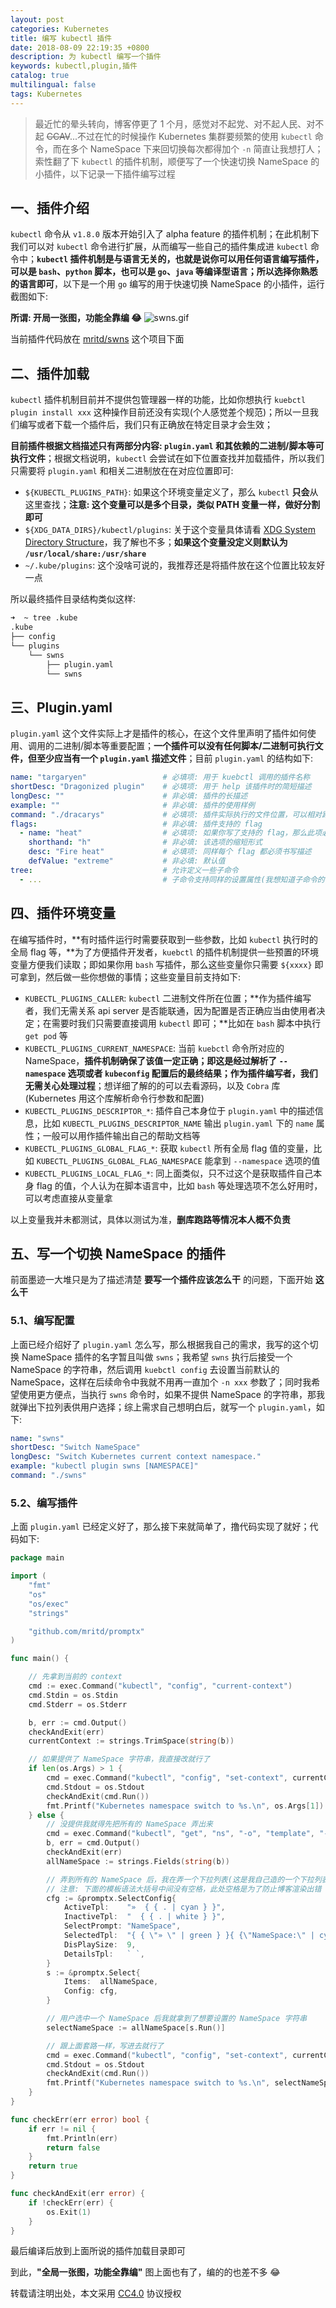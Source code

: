 ```yaml
---
layout: post
categories: Kubernetes
title: 编写 kubectl 插件
date: 2018-08-09 22:19:35 +0800
description: 为 kubectl 编写一个插件
keywords: kubectl,plugin,插件
catalog: true
multilingual: false
tags: Kubernetes
---
```


> 最近忙的晕头转向，博客停更了 1 个月，感觉对不起党、对不起人民、对不起 ~~CCAV~~...不过在忙的时候操作 Kubernetes 集群要频繁的使用 `kubectl` 命令，而在多个 NameSpace 下来回切换每次都得加个 `-n` 简直让我想打人；索性翻了下 `kubectl` 的插件机制，顺便写了一个快速切换 NameSpace 的小插件，以下记录一下插件编写过程

## 一、插件介绍

`kubectl` 命令从 `v1.8.0` 版本开始引入了 alpha feature 的插件机制；在此机制下我们可以对 `kubectl` 命令进行扩展，从而编写一些自己的插件集成进 `kubectl` 命令中；**`kubectl` 插件机制是与语言无关的，也就是说你可以用任何语言编写插件，可以是 `bash`、`python` 脚本，也可以是 `go`、`java` 等编译型语言；所以选择你熟悉的语言即可**，以下是一个用 `go` 编写的用于快速切换 NameSpace 的小插件，运行截图如下:

**所谓: 开局一张图，功能全靠编 😂**
![swns.gif](https://mritd.b0.upaiyun.com/markdown/6t89g.gif)

当前插件代码放在 [mritd/swns](https://github.com/mritd/swns) 这个项目下面

## 二、插件加载

`kubectl` 插件机制目前并不提供包管理器一样的功能，比如你想执行 `kuebctl plugin install xxx` 这种操作目前还没有实现(个人感觉差个规范)；所以一旦我们编写或者下载一个插件后，我们只有正确放在特定目录才会生效；

**目前插件根据文档描述只有两部分内容: `plugin.yaml` 和其依赖的二进制/脚本等可执行文件**；根据文档说明，`kubectl` 会尝试在如下位置查找并加载插件，所以我们只需要将 `plugin.yaml` 和相关二进制放在在对应位置即可:

- `${KUBECTL_PLUGINS_PATH}`: 如果这个环境变量定义了，那么 `kubectl` **只会**从这里查找；**注意: 这个变量可以是多个目录，类似 PATH 变量一样，做好分割即可**
- `${XDG_DATA_DIRS}/kubectl/plugins`: 关于这个变量具体请看 [XDG System Directory Structure](https://specifications.freedesktop.org/basedir-spec/basedir-spec-latest.html)，我了解也不多；**如果这个变量没定义则默认为 `/usr/local/share:/usr/share`**
- `~/.kube/plugins`: 这个没啥可说的，我推荐还是将插件放在这个位置比较友好一点

所以最终插件目录结构类似这样:

``` sh
➜  ~ tree .kube
.kube
├── config
└── plugins
    └── swns
        ├── plugin.yaml
        └── swns
```

## 三、Plugin.yaml

`plugin.yaml` 这个文件实际上才是插件的核心，在这个文件里声明了插件如何使用、调用的二进制/脚本等重要配置；**一个插件可以没有任何脚本/二进制可执行文件，但至少应当有一个 `plugin.yaml` 描述文件**；目前 `plugin.yaml` 的结构如下:

``` yaml
name: "targaryen"                 # 必填项: 用于 kuebctl 调用的插件名称
shortDesc: "Dragonized plugin"    # 必填项: 用于 help 该插件时的简短描述
longDesc: ""                      # 非必填: 插件的长描述
example: ""                       # 非必填: 插件的使用样例
command: "./dracarys"             # 必填项: 插件实际执行的文件位置，可以相对路径 or 绝对路径，或者在 PATH 里也行
flags:                            # 非必填: 插件支持的 flag
  - name: "heat"                  # 必填项: 如果你写了支持的 flag，那么此项必填
    shorthand: "h"                # 非必填: 该选项的缩短形式
    desc: "Fire heat"             # 必填项: 同样每个 flag 都必须书写描述
    defValue: "extreme"           # 非必填: 默认值
tree:                             # 允许定义一些子命令
  - ...                           # 子命令支持同样的设置属性(我想知道子命令的子命令的子命令支不支持...我还没去试过)
```

## 四、插件环境变量

在编写插件时，**有时插件运行时需要获取到一些参数，比如 `kubectl` 执行时的全局 flag 等，**为了方便插件开发者，`kuebctl` 的插件机制提供一些预置的环境变量方便我们读取；即如果你用 `bash` 写插件，那么这些变量你只需要 `${xxxx}` 即可拿到，然后做一些你想做的事情；这些变量目前支持如下:

- `KUBECTL_PLUGINS_CALLER`: `kubectl` 二进制文件所在位置；**作为插件编写者，我们无需关系 api server 是否能联通，因为配置是否正确应当由使用者决定；在需要时我们只需要直接调用 `kubectl` 即可；**比如在 `bash` 脚本中执行 `get pod` 等
- `KUBECTL_PLUGINS_CURRENT_NAMESPACE`: 当前 `kuebctl` 命令所对应的 NameSpace，**插件机制确保了该值一定正确；即这是经过解析了 `--namespace` 选项或者 `kubeconfig` 配置后的最终结果；作为插件编写者，我们无需关心处理过程**；想详细了解的的可以去看源码，以及 `Cobra` 库(Kubernetes 用这个库解析命令行参数和配置)
- `KUBECTL_PLUGINS_DESCRIPTOR_*`: 插件自己本身位于 `plugin.yaml` 中的描述信息，比如 `KUBECTL_PLUGINS_DESCRIPTOR_NAME` 输出 `plugin.yaml` 下的 `name` 属性；一般可以用作插件输出自己的帮助文档等
- `KUBECTL_PLUGINS_GLOBAL_FLAG_*`: 获取 `kubectl` 所有全局 flag 值的变量，比如 `KUBECTL_PLUGINS_GLOBAL_FLAG_NAMESPACE` 能拿到 `--namespace` 选项的值
- `KUBECTL_PLUGINS_LOCAL_FLAG_*`: 同上面类似，只不过这个是获取插件自己本身 flag 的值，个人认为在脚本语言中，比如 `bash` 等处理选项不怎么好用时，可以考虑直接从变量拿

以上变量我并未都测试，具体以测试为准，**删库跑路等情况本人概不负责**

## 五、写一个切换 NameSpace 的插件

前面墨迹一大堆只是为了描述清楚 **要写一个插件应该怎么干** 的问题，下面开始 **这么干**

### 5.1、编写配置

上面已经介绍好了 `plugin.yaml` 怎么写，那么根据我自己的需求，我写的这个切换 NameSpace 插件的名字暂且叫做 `swns`；我希望 `swns` 执行后接受一个 NameSpace 的字符串，然后调用 `kuebctl config` 去设置当前默认的 NameSpace，这样在后续命令中我就不用再一直加个 `-n xxx` 参数了；同时我希望使用更方便点，当执行 `swns` 命令时，如果不提供 NameSpace 的字符串，那我就弹出下拉列表供用户选择；综上需求自己想明白后，就写一个 `plugin.yaml`，如下:

``` yaml
name: "swns"
shortDesc: "Switch NameSpace"
longDesc: "Switch Kubernetes current context namespace."
example: "kubectl plugin swns [NAMESPACE]"
command: "./swns"
```

### 5.2、编写插件

上面 `plugin.yaml` 已经定义好了，那么接下来就简单了，撸代码实现了就好；代码如下:

``` go
package main

import (
	"fmt"
	"os"
	"os/exec"
	"strings"

	"github.com/mritd/promptx"
)

func main() {

	// 先拿到当前的 context
	cmd := exec.Command("kubectl", "config", "current-context")
	cmd.Stdin = os.Stdin
	cmd.Stderr = os.Stderr

	b, err := cmd.Output()
	checkAndExit(err)
	currentContext := strings.TrimSpace(string(b))

	// 如果提供了 NameSpace 字符串，我直接改就行了
	if len(os.Args) > 1 {
		cmd = exec.Command("kubectl", "config", "set-context", currentContext, "--namespace="+os.Args[1])
		cmd.Stdout = os.Stdout
		checkAndExit(cmd.Run())
		fmt.Printf("Kubernetes namespace switch to %s.\n", os.Args[1])
	} else {
		// 没提供我就得先把所有的 NameSpace 弄出来
		cmd = exec.Command("kubectl", "get", "ns", "-o", "template", "--template", "{{ range .items }}{{ .metadata.name }} {{ end }}")
		b, err = cmd.Output()
		checkAndExit(err)
		allNameSpace := strings.Fields(string(b))

		// 弄到所有的 NameSpace 后，我在弄一个下拉列表(这是我自己造的一个下拉列表库)
        // 注意: 下面的模板语法大括号中间没有空格，此处空格是为了防止博客渲染出错
		cfg := &promptx.SelectConfig{
			ActiveTpl:    "»  { { . | cyan } }",
			InactiveTpl:  "  { { . | white } }",
			SelectPrompt: "NameSpace",
			SelectedTpl:  "{ { \"» \" | green } }{ {\"NameSpace:\" | cyan } } { { . } }",
			DisPlaySize:  9,
			DetailsTpl:   ` `,
		}
		s := &promptx.Select{
			Items:  allNameSpace,
			Config: cfg,
		}

		// 用户选中一个 NameSpace 后我就拿到了想要设置的 NameSpace 字符串
		selectNameSpace := allNameSpace[s.Run()]

		// 跟上面套路一样，写进去就行了
		cmd = exec.Command("kubectl", "config", "set-context", currentContext, "--namespace="+selectNameSpace)
		cmd.Stdout = os.Stdout
		checkAndExit(cmd.Run())
		fmt.Printf("Kubernetes namespace switch to %s.\n", selectNameSpace)
	}
}

func checkErr(err error) bool {
	if err != nil {
		fmt.Println(err)
		return false
	}
	return true
}

func checkAndExit(err error) {
	if !checkErr(err) {
		os.Exit(1)
	}
}
```

最后编译后放到上面所说的插件加载目录即可

到此，**"全局一张图，功能全靠编"** 图上面也有了，编的的也差不多 😂

转载请注明出处，本文采用 [CC4.0](http://creativecommons.org/licenses/by-nc-nd/4.0/) 协议授权
